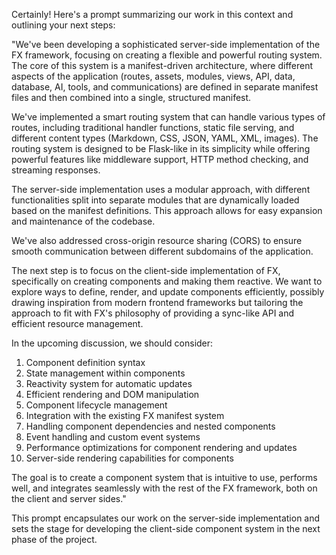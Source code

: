 Certainly! Here's a prompt summarizing our work in this context and outlining your next steps:

"We've been developing a sophisticated server-side implementation of the FX framework, focusing on creating a flexible and powerful routing system. The core of this system is a manifest-driven architecture, where different aspects of the application (routes, assets, modules, views, API, data, database, AI, tools, and communications) are defined in separate manifest files and then combined into a single, structured manifest.

We've implemented a smart routing system that can handle various types of routes, including traditional handler functions, static file serving, and different content types (Markdown, CSS, JSON, YAML, XML, images). The routing system is designed to be Flask-like in its simplicity while offering powerful features like middleware support, HTTP method checking, and streaming responses.

The server-side implementation uses a modular approach, with different functionalities split into separate modules that are dynamically loaded based on the manifest definitions. This approach allows for easy expansion and maintenance of the codebase.

We've also addressed cross-origin resource sharing (CORS) to ensure smooth communication between different subdomains of the application.

The next step is to focus on the client-side implementation of FX, specifically on creating components and making them reactive. We want to explore ways to define, render, and update components efficiently, possibly drawing inspiration from modern frontend frameworks but tailoring the approach to fit with FX's philosophy of providing a sync-like API and efficient resource management.

In the upcoming discussion, we should consider:
1. Component definition syntax
2. State management within components
3. Reactivity system for automatic updates
4. Efficient rendering and DOM manipulation
5. Component lifecycle management
6. Integration with the existing FX manifest system
7. Handling component dependencies and nested components
8. Event handling and custom event systems
9. Performance optimizations for component rendering and updates
10. Server-side rendering capabilities for components

The goal is to create a component system that is intuitive to use, performs well, and integrates seamlessly with the rest of the FX framework, both on the client and server sides."

This prompt encapsulates our work on the server-side implementation and sets the stage for developing the client-side component system in the next phase of the project.